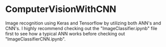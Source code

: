 # ComputerVisionWithCNN
Image recognition using Keras and Tensorflow by utilizing both ANN's and CNN's.
I highly recommend checking out the "ImageClassifier.ipynb" file first to see how a typical ANN works before checking out "ImageClassifierCNN.ipynb".
